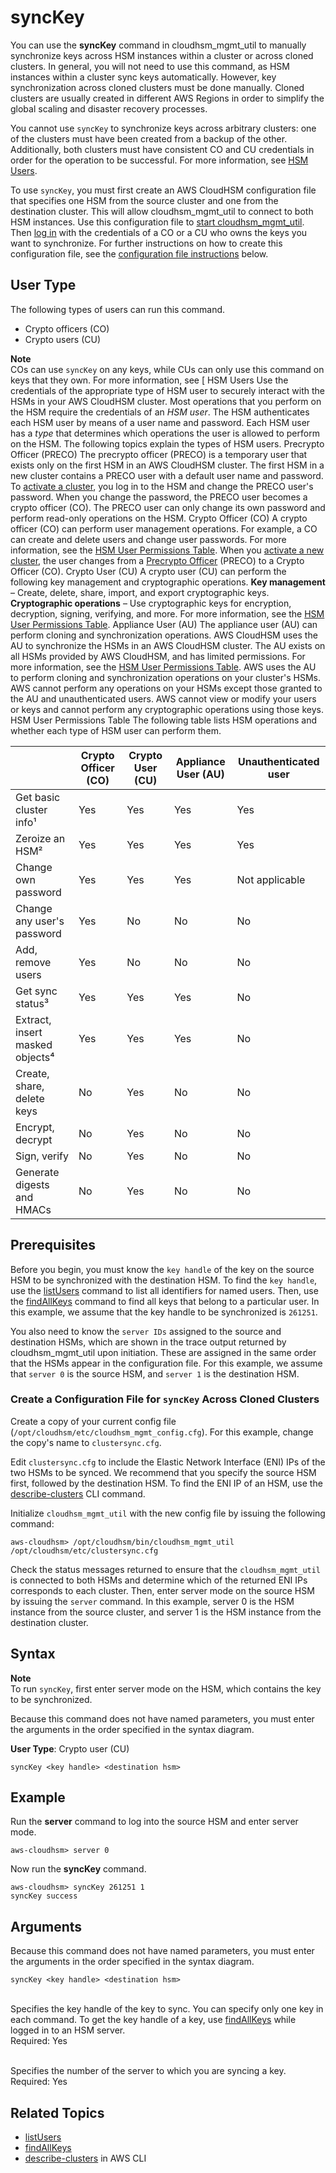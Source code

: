 # syncKey<a name="cloudhsm_mgmt_util-syncKey"></a>

You can use the **syncKey** command in cloudhsm\_mgmt\_util to manually synchronize keys across HSM instances within a cluster or across cloned clusters\. In general, you will not need to use this command, as HSM instances within a cluster sync keys automatically\. However, key synchronization across cloned clusters must be done manually\. Cloned clusters are usually created in different AWS Regions in order to simplify the global scaling and disaster recovery processes\.

You cannot use `syncKey` to synchronize keys across arbitrary clusters: one of the clusters must have been created from a backup of the other\. Additionally, both clusters must have consistent CO and CU credentials in order for the operation to be successful\. For more information, see [HSM Users](hsm-users.md)\.

To use `syncKey`, you must first create an AWS CloudHSM configuration file that specifies one HSM from the source cluster and one from the destination cluster\. This will allow cloudhsm\_mgmt\_util to connect to both HSM instances\. Use this configuration file to [start cloudhsm\_mgmt\_util](cloudhsm_mgmt_util-getting-started.md#cloudhsm_mgmt_util-start)\. Then [log in](cloudhsm_mgmt_util-getting-started.md#cloudhsm_mgmt_util-log-in) with the credentials of a CO or a CU who owns the keys you want to synchronize\. For further instructions on how to create this configuration file, see the [configuration file instructions](#syncKey-config) below\.

## User Type<a name="syncKey-userType"></a>

The following types of users can run this command\.
+ Crypto officers \(CO\)
+ Crypto users \(CU\)

**Note**  
COs can use `syncKey` on any keys, while CUs can only use this command on keys that they own\. For more information, see [ HSM Users  Use the credentials of the appropriate type of HSM user to securely interact with the HSMs in your AWS CloudHSM cluster\.   Most operations that you perform on the HSM require the credentials of an *HSM user*\. The HSM authenticates each HSM user by means of a user name and password\. Each HSM user has a *type* that determines which operations the user is allowed to perform on the HSM\. The following topics explain the types of HSM users\.   Precrypto Officer \(PRECO\)  The precrypto officer \(PRECO\) is a temporary user that exists only on the first HSM in an AWS CloudHSM cluster\. The first HSM in a new cluster contains a PRECO user with a default user name and password\. To [activate a cluster](activate-cluster.md), you log in to the HSM and change the PRECO user's password\. When you change the password, the PRECO user becomes a crypto officer \(CO\)\. The PRECO user can only change its own password and perform read\-only operations on the HSM\.   Crypto Officer \(CO\)  A crypto officer \(CO\) can perform user management operations\. For example, a CO can create and delete users and change user passwords\. For more information, see the [HSM User Permissions Table](#user-permissions-table)\. When you [activate a new cluster](activate-cluster.md), the user changes from a [Precrypto Officer](#preco) \(PRECO\) to a Crypto Officer \(CO\)\.    Crypto User \(CU\)  A crypto user \(CU\) can perform the following key management and cryptographic operations\.   **Key management** – Create, delete, share, import, and export cryptographic keys\.   **Cryptographic operations** – Use cryptographic keys for encryption, decryption, signing, verifying, and more\.   For more information, see the [HSM User Permissions Table](#user-permissions-table)\.   Appliance User \(AU\)  The appliance user \(AU\) can perform cloning and synchronization operations\. AWS CloudHSM uses the AU to synchronize the HSMs in an AWS CloudHSM cluster\. The AU exists on all HSMs provided by AWS CloudHSM, and has limited permissions\. For more information, see the [HSM User Permissions Table](#user-permissions-table)\. AWS uses the AU to perform cloning and synchronization operations on your cluster's HSMs\. AWS cannot perform any operations on your HSMs except those granted to the AU and unauthenticated users\. AWS cannot view or modify your users or keys and cannot perform any cryptographic operations using those keys\.   HSM User Permissions Table  The following table lists HSM operations and whether each type of HSM user can perform them\. 


|  | Crypto Officer \(CO\) | Crypto User \(CU\) | Appliance User \(AU\) | Unauthenticated user | 
| --- | --- | --- | --- | --- | 
| Get basic cluster info¹ | Yes | Yes | Yes | Yes | 
| Zeroize an HSM² | Yes | Yes | Yes | Yes | 
| Change own password | Yes | Yes | Yes | Not applicable | 
| Change any user's password | Yes | No | No | No | 
| Add, remove users | Yes | No | No | No | 
| Get sync status³ | Yes | Yes | Yes | No | 
| Extract, insert masked objects⁴ | Yes | Yes | Yes | No | 
| Create, share, delete keys | No | Yes | No | No | 
| Encrypt, decrypt | No | Yes | No | No | 
| Sign, verify | No | Yes | No | No | 
| Generate digests and HMACs | No | Yes | No | No |  ¹Basic cluster information includes the number of HSMs in the cluster and each HSM's IP address, model, serial number, device ID, firmware ID, etc\. ²When an HSM is zeroized, all keys, certificates, and other data on the HSM is destroyed\. You can use your cluster's security group to prevent an unauthenticated user from zeroizing your HSM\. For more information, see [Create a Cluster](create-cluster.md)\. ³The user can get a set of digests \(hashes\) that correspond to the keys on the HSM\. An application can compare these sets of digests to understand the synchronization status of HSMs in a cluster\. ⁴Masked objects are keys that are encrypted before they leave the HSM\. They cannot be decrypted outside of the HSM\. They are only decrypted after they are inserted into an HSM that is in the same cluster as the HSM from which they were extracted\. An application can extract and insert masked objects to synchronize the HSMs in a cluster\.   ](hsm-users.md)\.

## Prerequisites<a name="syncKey-prereqs"></a>

Before you begin, you must know the `key handle` of the key on the source HSM to be synchronized with the destination HSM\. To find the `key handle`, use the [listUsers](cloudhsm_mgmt_util-listUsers.md) command to list all identifiers for named users\. Then, use the [findAllKeys](cloudhsm_mgmt_util-findAllKeys.md) command to find all keys that belong to a particular user\. In this example, we assume that the key handle to be synchronized is `261251`\.

You also need to know the `server IDs` assigned to the source and destination HSMs, which are shown in the trace output returned by cloudhsm\_mgmt\_util upon initiation\. These are assigned in the same order that the HSMs appear in the configuration file\. For this example, we assume that `server 0` is the source HSM, and `server 1` is the destination HSM\.

### Create a Configuration File for `syncKey` Across Cloned Clusters<a name="syncKey-config"></a>

Create a copy of your current config file \(`/opt/cloudhsm/etc/cloudhsm_mgmt_config.cfg`\)\. For this example, change the copy's name to `clustersync.cfg`\.

Edit `clustersync.cfg` to include the Elastic Network Interface \(ENI\) IPs of the two HSMs to be synced\. We recommend that you specify the source HSM first, followed by the destination HSM\. To find the ENI IP of an HSM, use the [describe\-clusters](https://docs.aws.amazon.com/cli/latest/reference/cloudhsmv2/describe-clusters.html) CLI command\.

Initialize `cloudhsm_mgmt_util` with the new config file by issuing the following command:

```
aws-cloudhsm> /opt/cloudhsm/bin/cloudhsm_mgmt_util /opt/cloudhsm/etc/clustersync.cfg
```

Check the status messages returned to ensure that the `cloudhsm_mgmt_util` is connected to both HSMs and determine which of the returned ENI IPs corresponds to each cluster\. Then, enter server mode on the source HSM by issuing the `server` command\. In this example, server 0 is the HSM instance from the source cluster, and server 1 is the HSM instance from the destination cluster\. 

## Syntax<a name="syncKey-syntax"></a>

**Note**  
To run `syncKey`, first enter server mode on the HSM, which contains the key to be synchronized\.

Because this command does not have named parameters, you must enter the arguments in the order specified in the syntax diagram\.

**User Type**: Crypto user \(CU\)

```
syncKey <key handle> <destination hsm>
```

## Example<a name="syncKey-example"></a>

Run the **server** command to log into the source HSM and enter server mode\.

```
aws-cloudhsm> server 0
```

Now run the **syncKey** command\.

```
aws-cloudhsm> syncKey 261251 1
syncKey success
```

## Arguments<a name="syncKey-params"></a>

Because this command does not have named parameters, you must enter the arguments in the order specified in the syntax diagram\.

```
syncKey <key handle> <destination hsm>
```

**<key handle>**  
Specifies the key handle of the key to sync\. You can specify only one key in each command\. To get the key handle of a key, use [findAllKeys](cloudhsm_mgmt_util-findAllKeys.md) while logged in to an HSM server\.  
Required: Yes

**<destination hsm>**  
Specifies the number of the server to which you are syncing a key\.  
Required: Yes

## Related Topics<a name="chmu-syncKey-seealso"></a>
+ [listUsers](cloudhsm_mgmt_util-listUsers.md)
+ [findAllKeys](cloudhsm_mgmt_util-findAllKeys.md)
+ [describe\-clusters](https://docs.aws.amazon.com/cli/latest/reference/cloudhsmv2/describe-clusters.html) in AWS CLI
